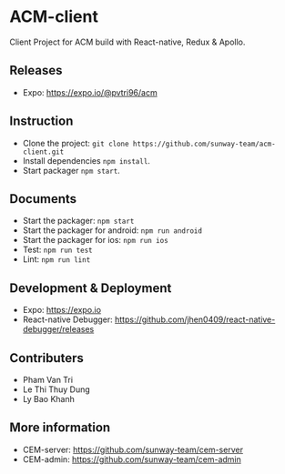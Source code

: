# ACM-client

Client Project for ACM build with React-native, Redux & Apollo.

## Releases

- Expo: https://expo.io/@pvtri96/acm

## Instruction

- Clone the project: `git clone https://github.com/sunway-team/acm-client.git`
- Install dependencies `npm install`.
- Start packager `npm start`.

## Documents

- Start the packager: `npm start`
- Start the packager for android: `npm run android`
- Start the packager for ios: `npm run ios`
- Test: `npm run test`
- Lint: `npm run lint`

## Development & Deployment

- Expo: https://expo.io
- React-native Debugger: https://github.com/jhen0409/react-native-debugger/releases

## Contributers

- Pham Van Tri
- Le Thi Thuy Dung
- Ly Bao Khanh

## More information

- CEM-server: https://github.com/sunway-team/cem-server
- CEM-admin: https://github.com/sunway-team/cem-admin
